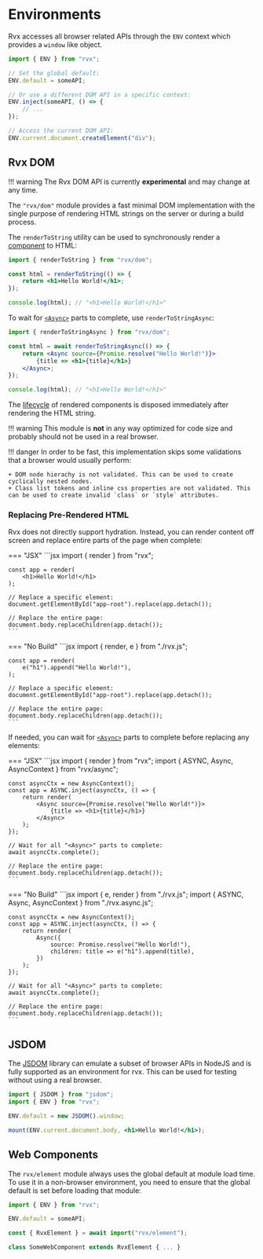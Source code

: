 # Environments
Rvx accesses all browser related APIs through the `ENV` context which provides a `window` like object.
```jsx
import { ENV } from "rvx";

// Set the global default:
ENV.default = someAPI;

// Or use a different DOM API in a specific context:
ENV.inject(someAPI, () => {
	// ...
});

// Access the current DOM API:
ENV.current.document.createElement("div");
```

## Rvx DOM

!!! warning
	The Rvx DOM API is currently **experimental** and may change at any time.

The `"rvx/dom"` module provides a fast minimal DOM implementation with the single purpose of rendering HTML strings on the server or during a build process.

The `renderToString` utility can be used to synchronously render a [component](../core/components.md) to HTML:
```jsx
import { renderToString } from "rvx/dom";

const html = renderToString(() => {
	return <h1>Hello World!</h1>;
});

console.log(html); // "<h1>Hello World!</h1>"
```

To wait for [`<Async>`](../async-utilities/async.md) parts to complete, use `renderToStringAsync`:
```jsx
import { renderToStringAsync } from "rvx/dom";

const html = await renderToStringAsync(() => {
	return <Async source={Promise.resolve("Hello World!")}>
		{title => <h1>{title}</h1>}
	</Async>;
});

console.log(html); // "<h1>Hello World!</h1>"
```

The [lifecycle](../core/lifecycle.md) of rendered components is disposed immediately after rendering the HTML string.

!!! warning
	This module is **not** in any way optimized for code size and probably should not be used in a real browser.

!!! danger
	In order to be fast, this implementation skips some validations that a browser would usually perform:

	+ DOM node hierachy is not validated. This can be used to create cyclically nested nodes.
	+ Class list tokens and inline css properties are not validated. This can be used to create invalid `class` or `style` attributes.

### Replacing Pre-Rendered HTML
Rvx does not directly support hydration. Instead, you can render content off screen and replace entire parts of the page when complete:

=== "JSX"
	```jsx
	import { render } from "rvx";

	const app = render(
		<h1>Hello World!</h1>
	);

	// Replace a specific element:
	document.getElementById("app-root").replace(app.detach());

	// Replace the entire page:
	document.body.replaceChildren(app.detach());
	```

=== "No Build"
	```jsx
	import { render, e } from "./rvx.js";

	const app = render(
		e("h1").append("Hello World!"),
	);

	// Replace a specific element:
	document.getElementById("app-root").replace(app.detach());

	// Replace the entire page:
	document.body.replaceChildren(app.detach());
	```

If needed, you can wait for [`<Async>`](../async-utilities/async.md) parts to complete before replacing any elements:

=== "JSX"
	```jsx
	import { render } from "rvx";
	import { ASYNC, Async, AsyncContext } from "rvx/async";

	const asyncCtx = new AsyncContext();
	const app = ASYNC.inject(asyncCtx, () => {
		return render(
			<Async source={Promise.resolve("Hello World!")}>
				{title => <h1>{title}</h1>}
			</Async>
		);
	});

	// Wait for all "<Async>" parts to complete:
	await asyncCtx.complete();

	// Replace the entire page:
	document.body.replaceChildren(app.detach());
	```

=== "No Build"
	```jsx
	import { e, render } from "./rvx.js";
	import { ASYNC, Async, AsyncContext } from "./rvx.async.js";

	const asyncCtx = new AsyncContext();
	const app = ASYNC.inject(asyncCtx, () => {
		return render(
			Async({
				source: Promise.resolve("Hello World!"),
				children: title => e("h1").append(title),
			})
		);
	});

	// Wait for all "<Async>" parts to complete:
	await asyncCtx.complete();

	// Replace the entire page:
	document.body.replaceChildren(app.detach());
	```

## JSDOM
The [JSDOM](https://www.npmjs.com/package/jsdom) library can emulate a subset of browser APIs in NodeJS and is fully supported as an environment for rvx. This can be used for testing without using a real browser.
```jsx
import { JSDOM } from "jsdom";
import { ENV } from "rvx";

ENV.default = new JSDOM().window;

mount(ENV.current.document.body, <h1>Hello World!</h1>);
```

## Web Components
The `rvx/element` module always uses the global default at module load time. To use it in a non-browser environment, you need to ensure that the global default is set before loading that module:
```jsx
import { ENV } from "rvx";

ENV.default = someAPI;

const { RvxElement } = await import("rvx/element");

class SomeWebComponent extends RvxElement { ... }
```
